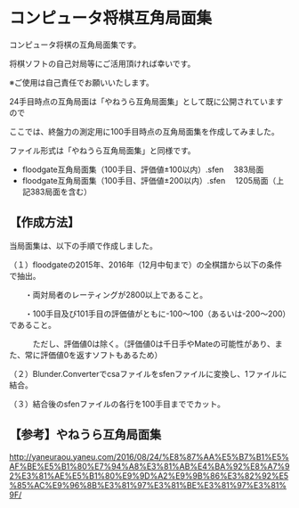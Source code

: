 # コンピュータ将棋互角局面集

コンピュータ将棋の互角局面集です。

将棋ソフトの自己対局等にご活用頂ければ幸いです。

※ご使用は自己責任でお願いいたします。

24手目時点の互角局面は「やねうら互角局面集」として既に公開されていますので

ここでは、終盤力の測定用に100手目時点の互角局面集を作成してみました。

ファイル形式は「やねうら互角局面集」と同様です。

- floodgate互角局面集（100手目、評価値±100以内）.sfen
　383局面
- floodgate互角局面集（100手目、評価値±200以内）.sfen
　1205局面（上記383局面を含む）

## 【作成方法】

当局面集は、以下の手順で作成しました。

（１）floodgateの2015年、2016年（12月中旬まで）の全棋譜から以下の条件で抽出。

　　・両対局者のレーティングが2800以上であること。

　　・100手目及び101手目の評価値がともに-100～100（あるいは-200～200）であること。

　　　ただし、評価値0は除く。（評価値0は千日手やMateの可能性があり、また、常に評価値0を返すソフトもあるため）

（２）Blunder.Converterでcsaファイルをsfenファイルに変換し、1ファイルに結合。

（３）結合後のsfenファイルの各行を100手目まででカット。

## 【参考】やねうら互角局面集
http://yaneuraou.yaneu.com/2016/08/24/%E8%87%AA%E5%B7%B1%E5%AF%BE%E5%B1%80%E7%94%A8%E3%81%AB%E4%BA%92%E8%A7%92%E3%81%AE%E5%B1%80%E9%9D%A2%E9%9B%86%E3%82%92%E5%85%AC%E9%96%8B%E3%81%97%E3%81%BE%E3%81%97%E3%81%9F/


